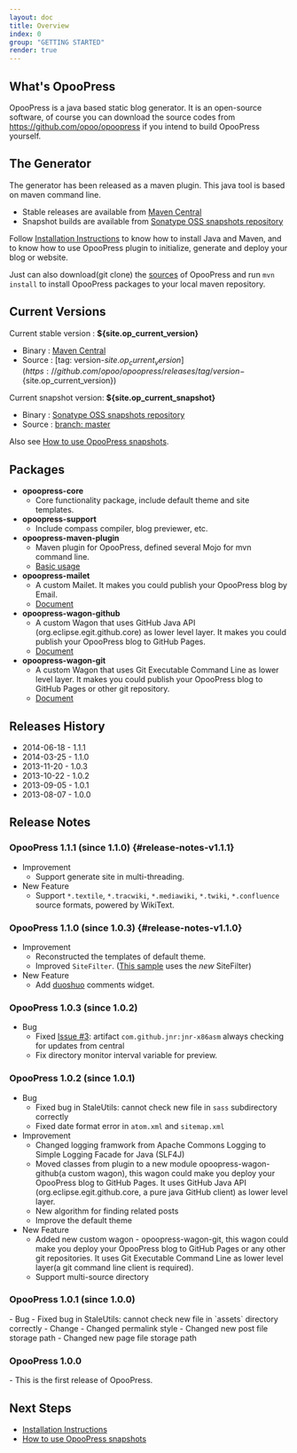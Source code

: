 ```yaml
---
layout: doc
title: Overview
index: 0
group: "GETTING STARTED"
render: true
---
```


## What's OpooPress

OpooPress is a java based static blog generator. It is an open-source software, of course you can download the source codes from <https://github.com/opoo/opoopress> if you intend to build OpooPress yourself. 


## The Generator

The generator has been released as a maven plugin. This java tool is based on maven command line. 
- Stable releases are available from [Maven Central][mc]
- Snapshot builds are available from [Sonatype OSS snapshots repository][oss]

Follow [Installation Instructions](../docs/installation/) to know how to install Java and Maven, and to know how to use OpooPress plugin to initialize, generate and deploy your blog or website.

Just can also download(git clone) the [sources](https://github.com/opoo/opoopress) of OpooPress and run `mvn install` to install OpooPress packages to your local maven repository.

## Current Versions

Current stable version : **${site.op_current_version}**
- Binary : [Maven Central][mc]
- Source : [tag: version-${site.op_current_version}](https://github.com/opoo/opoopress/releases/tag/version-${site.op_current_version})

Current snapshot version: **${site.op_current_snapshot}**
- Binary : [Sonatype OSS snapshots repository][oss]
- Source : [branch: master](https://github.com/opoo/opoopress)

<div class="note info">
  <p>Also see <a href="../faqs/how-to-use-opoopress-snapshots/">How to use OpooPress snapshots</a>.</p>
</div>

## Packages
- **opoopress-core**
	- Core functionality package, include default theme and site templates.
- **opoopress-support**
	- Include compass compiler, blog previewer, etc.
- **opoopress-maven-plugin**
	- Maven plugin for OpooPress, defined several Mojo for mvn command line.
	- [Basic usage](../docs/usage/)
- **opoopress-mailet**
	- A custom Mailet. It makes you could publish your OpooPress blog by Email.
	- [Document](../docs/mailet/)
- **opoopress-wagon-github**
	- A custom Wagon that uses GitHub Java API (org.eclipse.egit.github.core) as lower level layer. It makes you could publish your OpooPress blog to GitHub Pages.
	- [Document](../docs/github-pages/#opoopress-wagon-github)
- **opoopress-wagon-git**
	- A custom Wagon that uses Git Executable Command Line as lower level layer. It makes you could publish your OpooPress blog to GitHub Pages or other git repository.
	- [Document](../docs/github-pages/#opoopress-wagon-git)

## Releases History
* 2014-06-18 - 1.1.1
* 2014-03-25 - 1.1.0
* 2013-11-20 - 1.0.3
* 2013-10-22 - 1.0.2 
* 2013-09-05 - 1.0.1 
* 2013-08-07 - 1.0.0


## Release Notes
### OpooPress 1.1.1 (since 1.1.0) {#release-notes-v1.1.1}
- Improvement
	- Support generate site in multi-threading.
- New Feature
	- Support `*.textile`, `*.tracwiki`, `*.mediawiki`, `*.twiki`, `*.confluence` source formats, powered by WikiText.


### OpooPress 1.1.0 (since 1.0.3) {#release-notes-v1.1.0}
- Improvement
	- Reconstructed the templates of default theme.
	- Improved `SiteFilter`. ([This sample](https://github.com/opoo/opoo.org/blob/master/src/main/java/org/opoo/website/plugin/ImgFinder.java) uses the *new* SiteFilter)
- New Feature
	- Add [duoshuo](http://duoshuo.com/) comments widget.


<h3 id="release-notes-v1.0.3">OpooPress 1.0.3 (since 1.0.2)</h3>

- Bug
	- Fixed [Issue #3](https://github.com/opoo/opoopress/issues/3): artifact `com.github.jnr:jnr-x86asm` always checking for updates from central
	- Fix directory monitor interval variable for preview.

<h3 id="release-notes-v1.0.2">OpooPress 1.0.2 (since 1.0.1)</h3>

- Bug
	- Fixed bug in StaleUtils: cannot check new file in `sass` subdirectory correctly
	- Fixed date format error in `atom.xml` and `sitemap.xml`
- Improvement
	- Changed logging framwork from Apache Commons Logging to Simple Logging Facade for Java (SLF4J)
	- Moved classes from plugin to a new module opoopress-wagon-github(a custom wagon), this wagon could make you deploy your OpooPress blog to GitHub Pages. It uses GitHub Java API (org.eclipse.egit.github.core, a pure java GitHub client) as lower level layer.
	- New algorithm for finding related posts
	- Improve the default theme
- New Feature
	- Added new custom wagon - opoopress-wagon-git, this wagon could make you deploy your OpooPress blog to GitHub Pages or any other git repositories. It uses Git Executable Command Line as lower level layer(a git command line client is required).
	- Support multi-source directory

<h3 id="release-notes-v1.0.1"> OpooPress 1.0.1 (since 1.0.0)</h3>
- Bug
	- Fixed bug in StaleUtils: cannot check new file in `assets` directory correctly
- Change
	- Changed permalink style
	- Changed new post file storage path
	- Changed new page file storage path

<h3 id="release-notes-v1.0.0"> OpooPress 1.0.0</h3>
- This is the first release of OpooPress.


## Next Steps
- [Installation Instructions](../docs/installation/)
- [How to use OpooPress snapshots](../faqs/how-to-use-opoopress-snapshots/)

[mc]: http://search.maven.org/#search%7Cga%7C1%7Corg.opoo.press "OpooPress from Maven Central"
[oss]: https://oss.sonatype.org/index.html#nexus-search;quick~org.opoo.press "OpooPress snapshots from Sonatype OSS snapshots repository"
[oss103]: https://oss.sonatype.org/content/repositories/snapshots/org/opoo/press/maven/plugins/opoopress-maven-plugin/1.0.3-SNAPSHOT/ "OpooPress 1.0.3-SNAPSHOT from Sonatype OSS snapshots repository"
